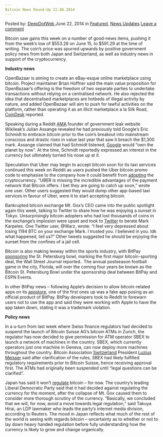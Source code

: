 ```yaml
---
Bitcoin News Round-Up 22.06.2014
---
```

<article class="post-listing post-6157 post type-post status-publish format-standard has-post-thumbnail hentry category-deepdot-news category-news-updates tag-1747 tag-bitcoin tag-news tag-roundup">
    <div class="post-inner">
    <p class="post-meta">
    <span>Posted by: <a href="https://www.deepdotweb.com/author/admin/" title="">DeepDotWeb </a></span>
    <span>June 22, 2014</span>
    <span>in <a href="https://www.deepdotweb.com/category/deepdot-news/" rel="category tag">Featured</a>, <a href="https://www.deepdotweb.com/category/news-updates/" rel="category tag">News Updates</a></span>
    <span><a href="https://www.deepdotweb.com/2014/06/22/bitcoin-news-round-up-22-06-2014/#respond">Leave a comment</a></span>
    </p>
    <div class="clear"></div>
    <div class="entry">
    <p>Bitcoin saw gains this week on a number of good-news items, pushing it from the week’s low of $553.28 on June 15, to $591.29 at the time of writing. The coin’s price was spurred upwards by positive government policy news from both Japan and Switzerland, as well as industry news in support of the cryptocurrency.</p>
    <p><strong>Industry news</strong></p>
    <p>OpenBazaar is aiming to create an eBay-esque online marketplace using bitcoin. Project maintainer Brian Hoffner said the main value proposition for OpenBazaar’s offering is the freedom of two separate parties to undertake transactions without relying on a centralised network. He also rejected the idea that decentralised marketplaces are hotbeds of illegal activity by nature, and added OpenBazaar will aim to push for lawful activities on the platform, rather than operating it as an illicit marketplace a la Silk Road, <a href="http://www.coindesk.com/openbazaar-bitcoin-build-decentralised-ebay/">CoinDesk</a> reported.</p>
    <p>Speaking during a Reddit <a href="http://www.reddit.com/r/IAmA/comments/28js8v/i_am_julian_assange_publisher_of_wikileaks_ask_me/">AMA</a> founder of government leak website Wikileak’s Julian Assange revealed he had previously told Google’s Eric Schmidt to embrace bitcoin prior to the coin’s breakout into mainstream conscious and drastic rises in value last year that saw it breach the $1,300 mark. Assange claimed that had Schmidt listened, <a href="http://www.coindesk.com/julian-assange-told-googles-eric-schmidt-embrace-bitcoin/">Google</a> would “own the planet by now”. At the time, Schmidt reportedly expressed an interest in the currency but ultimately turned his nose up at it.</p>
    <p>Speculation that Uber may begin to accept bitcoin soon for its taxi services continued this week on Reddit as users pushed the Uber bitcoin promo code to emphasise to the company how it could benefit from <a href="http://www.reddit.com/r/Bitcoin/comments/28ar2f/uber_said_they_were_surprised_by_how_quickly/">adopting</a> the cryptocurrency. “UBER is missing the incredible advantages of the payment network that Bitcoin offers. I bet they are going to catch up soon,” wrote one user. Other users suggested they would dump other app-based taxi services in favour of Uber, were it to start accepting bitcoin.</p>
    <p>Bankrupted bitcoin exchange Mt. Gox’s CEO came into the public spotlight again this week, talking to Twitter to share how he was enjoying a sunset in Tokyo. Unsurprisingly bitcoin adopters who had lost thousands of coins in the exchange’s implosion were upset and took to <a href="http://www.coindesk.com/mt-gox-victims-angered-mark-karpeles-twitter-return/">Twitter</a> to berate Mark Karpeles. One Twitter user, @Warz, wrote: “I feel very depressed about losing 1194 BTC on your exchange Mark. I trusted you. I believed in you. Idk what happened, tell us?” Other tweets suggested he should be enjoying the sunset from the confines of a jail cell.</p>
    <p>Bitcoin is also making leeway within the sports industry, with BitPay <a href="http://online.wsj.com/articles/bitpay-to-sponsor-st-petersburg-bowl-in-first-major-bitcoin-sports-deal-1403098202">sponsoring</a> the St. Petersburg bowl, marking the first major bitcoin-sporting deal, the Wall Street Journal reported.. The annual postseason football game in the city, Florida, will over the coming four years be known as the Bitcoin St. Petersburg Bowl under the sponsorship deal between BitPay and ESPN Events.</p>
    <p>In other BitPay news – following Apple’s decision to allow bitcoin-related apps on its <a href="http://www.reddit.com/r/Bitcoin/comments/28n9z5/the_bitpay_app_on_ios_app_store_has_no/">appstore</a>, one of the first ones up was a fake app posing as an official product of BitPay. BitPay developers took to Reddit to forewarn users not to use the app and said they were working with Apple to have the app taken down, stating it was a trademark violation.</p>
    <p><strong>Policy news</strong></p>
    <p>In a u-turn from last week where Swiss finance regulators had decided to suspend the launch of Bitcoin Suisse AG’s bitcoin ATMs in Zurich, the regulator has now decided to give permission for ATM operator SBEX to launch a network of machines in the country. SBEX, which currently operators just one machine in Geneva, can now deploy more machines throughout the country. Bitcoin Association <a href="http://www.reddit.com/r/Bitcoin/comments/279w1d/switzerland_finma_swiss_financial_market/chytwqs">Switzerland</a> President <a href="http://bitcoinassociation.ch/board.html">Luzius Meisser</a> said after clarification of the rules, SBEX had likely fulfilled regulatory requirements prior to Bitcoin Suisse, hence receiving approval first. The ATMs had originally been suspended until “legal questions can be clarified”.</p>
    <p>Japan has said it won’t <a href="http://www.reuters.com/article/2014/06/19/uk-japan-bitcoin-idUSKBN0EU0JA20140619?feedType=RSS&amp;feedName=technologyNews">regulate</a> bitcoin – for now. The country’s leading Liberal Democratic Party said that it had decided against regulating the currency for the moment, after the collapse of Mt. Gox caused them to consider more thorough scrutiny of the currency. &#8220;Basically, we concluded that we will, for now, avoid a move towards legal regulation,&#8221; said Takuya Hirai, an LDP lawmaker who leads the party&#8217;s internet media division, according to Reuters. The mood in Japan reflects what much of the rest of the world is seeing with regards bitcoin – uncertainty as to whether or not to lay down heavy handed regulation before fully understanding how the currency is likely to grow and change organically.</p>
    </div>
    <span style="display:none"><a href="https://www.deepdotweb.com/tag/21062014/" rel="tag">21062014</a> <a href="https://www.deepdotweb.com/tag/bitcoin/" rel="tag">bitcoin</a> <a href="https://www.deepdotweb.com/tag/news/" rel="tag">news</a> <a href="https://www.deepdotweb.com/tag/roundup/" rel="tag">roundup</a></span> <span style="display:none" class="updated">2014-06-22</span>
    <div style="display:none" class="vcard author" itemprop="author" itemscope itemtype="http://schema.org/Person"><strong class="fn" itemprop="name"><a href="https://www.deepdotweb.com/author/admin/" title="Posts by DeepDotWeb" rel="author">DeepDotWeb</a></strong></div>
    </div>
</article>

